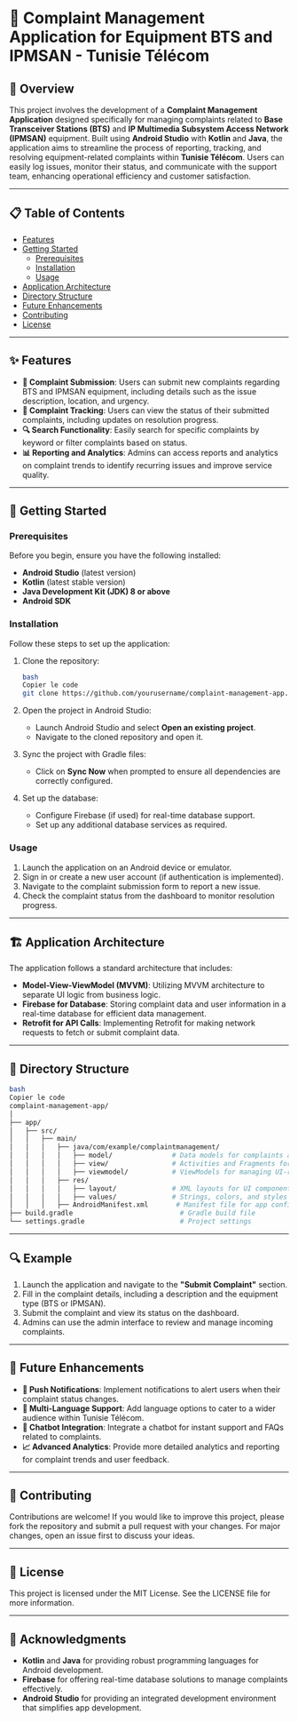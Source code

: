 
# 📱 Complaint Management Application for Equipment BTS and IPMSAN - Tunisie Télécom

## 🌟 Overview

This project involves the development of a **Complaint Management Application** designed specifically for managing complaints related to **Base Transceiver Stations (BTS)** and **IP Multimedia Subsystem Access Network (IPMSAN)** equipment. Built using **Android Studio** with **Kotlin** and **Java**, the application aims to streamline the process of reporting, tracking, and resolving equipment-related complaints within **Tunisie Télécom**. Users can easily log issues, monitor their status, and communicate with the support team, enhancing operational efficiency and customer satisfaction.

---

## 📋 Table of Contents

- [Features](https://www.notion.so/124b6f04a80680ff976bd56443416577?pvs=21)
- [Getting Started](https://www.notion.so/124b6f04a80680ff976bd56443416577?pvs=21)
    - [Prerequisites](https://www.notion.so/124b6f04a80680ff976bd56443416577?pvs=21)
    - [Installation](https://www.notion.so/124b6f04a80680ff976bd56443416577?pvs=21)
    - [Usage](https://www.notion.so/124b6f04a80680ff976bd56443416577?pvs=21)
- [Application Architecture](https://www.notion.so/124b6f04a80680ff976bd56443416577?pvs=21)
- [Directory Structure](https://www.notion.so/124b6f04a80680ff976bd56443416577?pvs=21)
- [Future Enhancements](https://www.notion.so/124b6f04a80680ff976bd56443416577?pvs=21)
- [Contributing](https://www.notion.so/124b6f04a80680ff976bd56443416577?pvs=21)
- [License](https://www.notion.so/124b6f04a80680ff976bd56443416577?pvs=21)

---

## ✨ Features

- **📩 Complaint Submission**: Users can submit new complaints regarding BTS and IPMSAN equipment, including details such as the issue description, location, and urgency.
- **📝 Complaint Tracking**: Users can view the status of their submitted complaints, including updates on resolution progress.
- **🔍 Search Functionality**: Easily search for specific complaints by keyword or filter complaints based on status.
- **📊 Reporting and Analytics**: Admins can access reports and analytics on complaint trends to identify recurring issues and improve service quality.

---

## 🚀 Getting Started

### Prerequisites

Before you begin, ensure you have the following installed:

- **Android Studio** (latest version)
- **Kotlin** (latest stable version)
- **Java Development Kit (JDK) 8 or above**
- **Android SDK**

### Installation

Follow these steps to set up the application:

1. Clone the repository:
    
    ```bash
    bash
    Copier le code
    git clone https://github.com/yourusername/complaint-management-app.git
    
    ```
    
2. Open the project in Android Studio:
    - Launch Android Studio and select **Open an existing project**.
    - Navigate to the cloned repository and open it.
3. Sync the project with Gradle files:
    - Click on **Sync Now** when prompted to ensure all dependencies are correctly configured.
4. Set up the database:
    - Configure Firebase (if used) for real-time database support.
    - Set up any additional database services as required.

### Usage

1. Launch the application on an Android device or emulator.
2. Sign in or create a new user account (if authentication is implemented).
3. Navigate to the complaint submission form to report a new issue.
4. Check the complaint status from the dashboard to monitor resolution progress.

---

## 🏗️ Application Architecture

The application follows a standard architecture that includes:

- **Model-View-ViewModel (MVVM)**: Utilizing MVVM architecture to separate UI logic from business logic.
- **Firebase for Database**: Storing complaint data and user information in a real-time database for efficient data management.
- **Retrofit for API Calls**: Implementing Retrofit for making network requests to fetch or submit complaint data.

---

## 📁 Directory Structure

```bash
bash
Copier le code
complaint-management-app/
│
├── app/
│   ├── src/
│   │   ├── main/
│   │   │   ├── java/com/example/complaintmanagement/
│   │   │   │   ├── model/               # Data models for complaints and users
│   │   │   │   ├── view/                # Activities and Fragments for UI
│   │   │   │   ├── viewmodel/           # ViewModels for managing UI-related data
│   │   │   ├── res/
│   │   │   │   ├── layout/              # XML layouts for UI components
│   │   │   │   ├── values/              # Strings, colors, and styles
│   │   │   ├── AndroidManifest.xml       # Manifest file for app configuration
├── build.gradle                           # Gradle build file
└── settings.gradle                        # Project settings

```

---

## 🔍 Example

1. Launch the application and navigate to the **"Submit Complaint"** section.
2. Fill in the complaint details, including a description and the equipment type (BTS or IPMSAN).
3. Submit the complaint and view its status on the dashboard.
4. Admins can use the admin interface to review and manage incoming complaints.

---

## 🌱 Future Enhancements

- **🔔 Push Notifications**: Implement notifications to alert users when their complaint status changes.
- **📱 Multi-Language Support**: Add language options to cater to a wider audience within Tunisie Télécom.
- **🤖 Chatbot Integration**: Integrate a chatbot for instant support and FAQs related to complaints.
- **📈 Advanced Analytics**: Provide more detailed analytics and reporting for complaint trends and user feedback.

---

## 🤝 Contributing

Contributions are welcome! If you would like to improve this project, please fork the repository and submit a pull request with your changes. For major changes, open an issue first to discuss your ideas.

---

## 📜 License

This project is licensed under the MIT License. See the LICENSE file for more information.

---

## 🙏 Acknowledgments

- **Kotlin** and **Java** for providing robust programming languages for Android development.
- **Firebase** for offering real-time database solutions to manage complaints effectively.
- **Android Studio** for providing an integrated development environment that simplifies app development.
